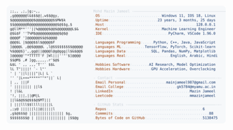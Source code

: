<picture>
  <source srcset="https://raw.githubusercontent.com/mmazinjameel/mmazinjameel/main/dark_mode.svg?v=1740939106" media="(prefers-color-scheme: dark)">
  <img src="https://raw.githubusercontent.com/mmazinjameel/mmazinjameel/main/light_mode.svg?v=1740939106">
</picture>
